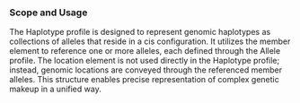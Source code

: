 ### Scope and Usage
The Haplotype profile is designed to represent genomic haplotypes as collections of alleles that reside in a cis configuration. It utilizes the member element to reference one or more alleles, each defined through the Allele profile. The location element is not used directly in the Haplotype profile; instead, genomic locations are conveyed through the referenced member alleles. This structure enables precise representation of complex genetic makeup in a unified way.
